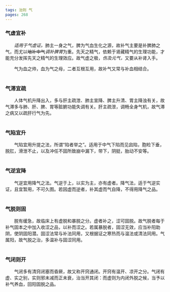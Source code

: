 ```yaml
---
tags: 治则 气
pages: 268
---
```

### 气虚宜补
&emsp;&emsp;<dfn>适用于气虚证。</dfn>肺主一身之气，脾为气血生化之源，故补气主要是补脾肺之气，而尤以~~培补中气~~<dfn>调补脾胃</dfn>为重。先天之精气，依赖于肾藏精气的生理功能，才能充分发挥先天之精气的生理效应。故气虚之极，<dfn>伤及元气，</dfn>又要从补肾入手。

&emsp;&emsp;气为血之帅，血为气之母，二者互根互用，故补气又常与补血相结合。<br></br>

### 气滞宜疏
&emsp;&emsp;人体气机升降出入，多与肝主疏泄、肺主宣降、脾主升清、胃主降浊有关，故气滞多与肺、肝、脾、胃等脏腑功能失调有关。肝主疏泄，调畅全身气机，故气滞之病又以疏肝行气为先。<br></br>

### 气陷宜升
&emsp;&emsp;气陷宜用升提之法，所谓“陷者举之”。适用于中气下陷而见囟陷，胞睑下垂，脱肛，滑泄不止，以及冲任不固所致崩中漏下，带下，阴挺，胎动不安等。<br></br>

### 气逆宜降
&emsp;&emsp;气逆宜用降气之法。气逆于上，以实为主，亦有虚者。降气法，适于气逆实证，且宜暂用，不可久图。若因虚而逆者，补其虚而气自降，不得用降气之品。<br></br>

### 气脱则固
&emsp;&emsp;脱有缓急，故临床上有虚脱和暴脱之分。虚者补之，涩可固脱。故气脱者每于补气固本之中加入收涩之品，以补而涩之。若属暴脱者，固涩无效，应当补阳助阴，使阴固阳潜。固涩法常与补法同用，又根据证之寒热而与温法或清法同用。气属阳，故气脱之治，多温补与固涩同用。<br></br>

### 气闭则开
&emsp;&emsp;气闭多有清窍闭塞而昏厥，故又称开窍通闭。开窍有温开、凉开之分。气闭有虚、实之别，实则邪未减而正未衰，治当开其闭：而虚则为内闭外脱之候，当予以补气养血，回阳固脱之品。